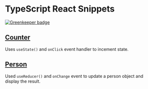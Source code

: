 # TypeScript React Snippets

[![Greenkeeper badge](https://badges.greenkeeper.io/mauricedb/ts-react.svg)](https://greenkeeper.io/)

## [Counter](src/Counter/Counter.tsx)

Uses `useState()` and `onClick` event handler to incement state.

## [Person](src/Person/Person.tsx)

Used `useReducer()` and `onChange` event to update a person object and display the result.
